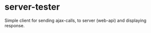 server-tester
=============

Simple client for sending ajax-calls, to server (web-api) and displaying response.
